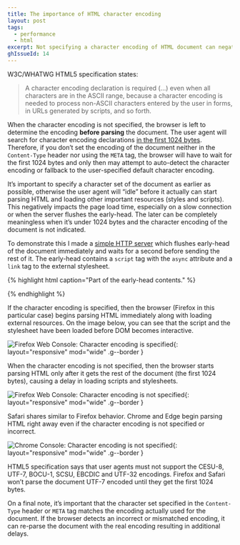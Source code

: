 ```yaml
---
title: The importance of HTML character encoding
layout: post
tags:
  - performance
  - html
excerpt: Not specifying a character encoding of HTML document can negatively impact the page load time.
ghIssueId: 14
---
```


W3C/WHATWG HTML5 specification states:

> A character encoding declaration is required (…) even when all characters are in the ASCII range,
> because a character encoding is needed to process non-ASCII characters entered by the user in forms,
> in URLs generated by scripts, and so forth.

When the character encoding is not specified, the browser is left to determine the encoding __before
parsing__ the document. The user agent will search for character encoding declarations [in the first
1024 bytes](https://html.spec.whatwg.org/multipage/semantics.html#charset1024). Therefore, if you don’t
set the encoding of the document neither in the `Content-Type` header nor using the `META` tag, the browser
will have to wait for the first 1024 bytes and only then may attempt to auto-detect the character encoding
or fallback to the user-specified default character encoding.

It’s important to specify a character set of the document as earlier as possible, otherwise the user agent
will “idle” before it actually can start parsing HTML and loading other important resources (styles and scripts).
This negatively impacts the page load time, especially on a slow connection or when the server flushes
the early-head. The later can be completely meaningless when it’s under 1024 bytes and the character encoding
of the document is not indicated.

To demonstrate this I made a [simple HTTP server](https://gist.github.com/eprev/322cd355319483aaaebbb2da35052281)
which flushes early-head of the document immediately and waits for a second before sending the rest of it.
The early-head contains a `script` tag with the `async` attribute and a `link` tag to the external stylesheet.

{% highlight html
  caption="Part of the early-head contents."
%}
<script src="…" async
  onload="console.log({scripts: performance.now()})"></script>
<link href="…" rel="stylesheet"
  onload="console.log({styles: performance.now()})">
<script>
  document.addEventListener(
    'DOMContentLoaded',
    () => console.log({DOMContentLoaded: performance.now()})
  );
</script>
{% endhighlight %}

If the character encoding is specified, then the browser (Firefox in this particular case) begins parsing HTML
immediately along with loading external resources. On the image below, you can see that the script and
the stylesheet have been loaded before DOM becomes interactive.

![Firefox Web Console: Character encoding is specified]({{site_url}}/images/posts/ff-charset-is-specified.png
"When the character encoding is specified, Firefox starts loading styles and scripts as it is parsing the HTML."){:
  layout="responsive" mod="wide" .g--border
}

When the character encoding is not specified, then the browser starts parsing HTML only after it gets
the rest of the document (the first 1024 bytes), causing a delay in loading scripts and stylesheets.

![Firefox Web Console: Character encoding is not specified]({{site_url}}/images/posts/ff-charset-is-not-specified.png
"When the character encoding is not specified, Firefox waits for the first 1024 bytes before it begins loading styles and scripts."){:
  layout="responsive" mod="wide" .g--border
}

Safari shares similar to Firefox behavior. Chrome and Edge begin parsing HTML right away even if the character
encoding is not specified or incorrect.

![Chrome Console: Character encoding is not specified]({{site_url}}/images/posts/chrome-charset-is-not-specified.png
"Chrome starts parsing the HTML and loading styles and scripts as it is loading the document even if the character encoding is not specified."){:
  layout="responsive" mod="wide" .g--border
}

HTML5 specification says that user agents must not support the CESU-8, UTF-7, BOCU-1, SCSU, EBCDIC
and UTF-32 encodings. Firefox and Safari won’t parse the document UTF-7 encoded until they get
the first 1024 bytes.

On a final note, it’s important that the character set specified in the `Content-Type` header or `META` tag
matches the encoding actually used for the document. If the browser detects an incorrect or mismatched encoding,
it can re-parse the document with the real encoding resulting in additional delays.
